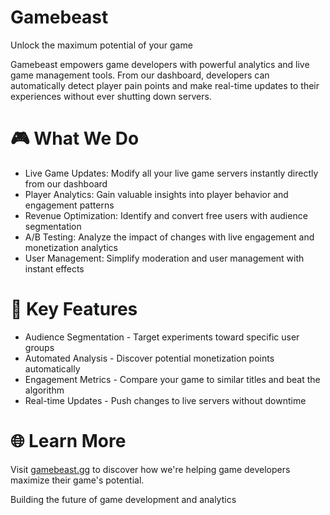 # Gamebeast
Unlock the maximum potential of your game

Gamebeast empowers game developers with powerful analytics and live game management tools. From our dashboard, developers can automatically detect player pain points and make real-time updates to their experiences without ever shutting down servers.

# 🎮 What We Do
* Live Game Updates: Modify all your live game servers instantly directly from our dashboard
* Player Analytics: Gain valuable insights into player behavior and engagement patterns
* Revenue Optimization: Identify and convert free users with audience segmentation
* A/B Testing: Analyze the impact of changes with live engagement and monetization analytics
* User Management: Simplify moderation and user management with instant effects

# 🚀 Key Features
* Audience Segmentation - Target experiments toward specific user groups
* Automated Analysis - Discover potential monetization points automatically
* Engagement Metrics - Compare your game to similar titles and beat the algorithm
* Real-time Updates - Push changes to live servers without downtime

# 🌐 Learn More
Visit [gamebeast.gg](https://www.gamebeast.gg/) to discover how we're helping game developers maximize their game's potential.

Building the future of game development and analytics
